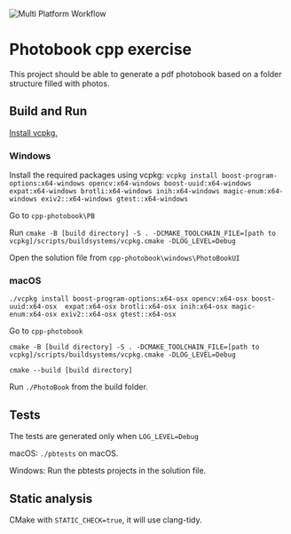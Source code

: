 ![Multi Platform Workflow](https://github.com/cosmin42/cpp-photobook/actions/workflows/cmake-multi-platform.yml/badge.svg)

# Photobook cpp exercise

This project should be able to generate a pdf photobook based on a folder structure filled with photos.

## Build and Run

[Install vcpkg.](https://vcpkg.io/en/getting-started.html)

### Windows
Install the required packages using vcpkg:
```vcpkg install boost-program-options:x64-windows opencv:x64-windows boost-uuid:x64-windows  expat:x64-windows brotli:x64-windows inih:x64-windows magic-enum:x64-windows exiv2::x64-windows gtest::x64-windows```

Go to ```cpp-photobook\PB```

Run ```cmake -B [build directory] -S . -DCMAKE_TOOLCHAIN_FILE=[path to vcpkg]/scripts/buildsystems/vcpkg.cmake -DLOG_LEVEL=Debug```

Open the solution file from ```cpp-photobook\windows\PhotoBookUI```


### macOS

```./vcpkg install boost-program-options:x64-osx opencv:x64-osx boost-uuid:x64-osx  expat:x64-osx brotli:x64-osx inih:x64-osx magic-enum:x64-osx exiv2::x64-osx gtest::x64-osx```

Go to ```cpp-photobook```

```cmake -B [build directory] -S . -DCMAKE_TOOLCHAIN_FILE=[path to vcpkg]/scripts/buildsystems/vcpkg.cmake -DLOG_LEVEL=Debug```

```cmake --build [build directory]```

Run ```./PhotoBook``` from the build folder.



## Tests
The tests are generated only when ```LOG_LEVEL=Debug```

macOS: ```./pbtests``` on macOS.

Windows: Run the pbtests projects in the solution file.


## Static analysis
CMake with ```STATIC_CHECK=true```, it will use clang-tidy.

